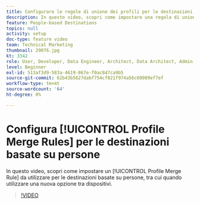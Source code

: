 ```yaml
---
title: Configurare le regole di unione dei profili per le destinazioni basate su persone
description: In questo video, scopri come impostare una regola di unione profili da utilizzare per le destinazioni basate su persone, tra cui quando utilizzare una nuova opzione tra dispositivi.
feature: People-based Destinations
topics: null
activity: setup
doc-type: feature video
team: Technical Marketing
thumbnail: 29076.jpg
kt: 3342
role: User, Developer, Data Engineer, Architect, Data Architect, Admin, Leader
level: Beginner
exl-id: 513af3d9-583a-4619-867e-f0ac847ca9b5
source-git-commit: 62b43b5627dabf754cf821f974a56c60989ef7ef
workflow-type: tm+mt
source-wordcount: '64'
ht-degree: 0%

---
```


# Configura [!UICONTROL Profile Merge Rules] per le destinazioni basate su persone

In questo video, scopri come impostare un [!UICONTROL Profile Merge Rule] da utilizzare per le destinazioni basate su persone, tra cui quando utilizzare una nuova opzione tra dispositivi.

>[!VIDEO](https://video.tv.adobe.com/v/29076/?quality=12)

